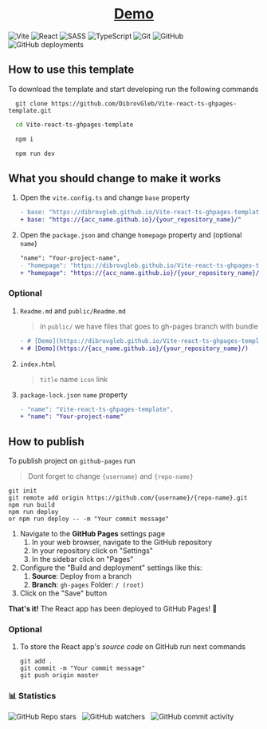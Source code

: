 <div align="center">

# [Demo](https://dibrovgleb.github.io/Vite-react-ts-ghpages-template/) 

</div>

![Vite](https://img.shields.io/badge/vite-181717?style=for-the-badge&logo=vite&logoColor=FFD62E)
![React](https://img.shields.io/badge/React-181717?style=for-the-badge&logo=react&logoColor=61DAFB)
![SASS](https://img.shields.io/badge/Sass-181717?style=for-the-badge&logo=sass&logoColor=CC6699)
![TypeScript](https://img.shields.io/badge/TypeScript-181717?style=for-the-badge&logo=typescript&logoColor=007ACC)
![Git](https://img.shields.io/badge/-Git-181717?style=for-the-badge&logo=git)
![GitHub](https://img.shields.io/badge/-GitHub-181717?style=for-the-badge&logo=github)
![GitHub deployments](https://img.shields.io/github/deployments/DibrovGleb/Vite-react-ts-ghpages-template/github-pages?style=for-the-badge&label=gh-pages+status)


## How to use this template

To download the template and start developing run the following commands

```shell
  git clone https://github.com/DibrovGleb/Vite-react-ts-ghpages-template.git
```
```bash
  cd Vite-react-ts-ghpages-template
```
```bash
  npm i
```
```bash
  npm run dev
```

## What you should change to make it works

1. Open the `vite.config.ts` and change `base` property

    ```diff
    - base: "https://dibrovgleb.github.io/Vite-react-ts-ghpages-template/"
    + base: "https://{acc_name.github.io}/{your_repository_name}/"
    ```

2. Open the `package.json` and change `homepage` property and (optional `name`)

    ```diff
    "name": "Your-project-name",
    - "homepage": "https://dibrovgleb.github.io/Vite-react-ts-ghpages-template/",
    + "homepage": "https://{acc_name.github.io}/{your_repository_name}/",
    ```

### Optional

1. `Readme.md` and `public/Readme.md`
    > in `public/` we have files that goes to gh-pages branch with bundle
    
    ```diff
    - # [Demo](https://dibrovgleb.github.io/Vite-react-ts-ghpages-template/)
    + # [Demo](https://{acc_name.github.io}/{your_repository_name}/)
    ```

2. `index.html`
    > `title` name `icon` link

3. `package-lock.json` `name` property 
    ```diff
    - "name": "Vite-react-ts-ghpages-template",
    + "name": "Your-project-name"
    ```

## How to publish

To publish project on `github-pages` run
  > Dont forget to change `{username}` and `{repo-name}`

```shell
git init
git remote add origin https://github.com/{username}/{repo-name}.git
npm run build
npm run deploy 
or npm run deploy -- -m "Your commit message"
```

1. Navigate to the **GitHub Pages** settings page
   1. In your web browser, navigate to the GitHub repository
   1. In your repository click on "Settings"
   1. In the sidebar click on "Pages"
1. Configure the "Build and deployment" settings like this: 
   1. **Source**: Deploy from a branch
   2. **Branch**: `gh-pages` Folder: `/ (root)`
1. Click on the "Save" button

**That's it!** The React app has been deployed to GitHub Pages! 🚀

### Optional

1. To store the React app's _source code_ on GitHub run next commands

    ```shell
    git add .
    git commit -m "Your commit message"
    git push origin master
    ```



### 📊 Statistics
![GitHub Repo stars](https://img.shields.io/github/stars/DibrovGleb/Vite-react-ts-ghpages-template)&nbsp;&nbsp; 
![GitHub watchers](https://img.shields.io/github/watchers/DibrovGleb/Vite-react-ts-ghpages-template)&nbsp;&nbsp;
![GitHub commit activity](https://img.shields.io/github/commit-activity/m/DibrovGleb/Vite-react-ts-ghpages-template?style=social)

